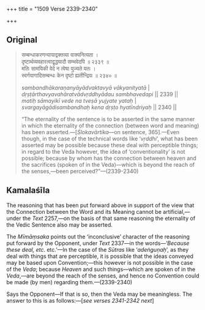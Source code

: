 +++
title = "1509 Verse 2339-2340"

+++
## Original 
>
> सम्बन्धाकरणन्यायाद्वक्तव्या वाक्यनित्यता ।  
> दृष्टार्थव्यवहारत्वाद्वृद्ध्यादौ सम्भवेदपि ॥ २३३९ ॥  
> मतिः सामयिकी वेदे न त्वेषा युज्यते यतः ।  
> स्वर्गयागादिसम्बन्धः केन दृष्टो ह्यतीन्द्रियः ॥ २३४० ॥ 
>
> *sambandhākaraṇanyāyādvaktavyā vākyanityatā* \|  
> *dṛṣṭārthavyavahāratvādvṛddhyādau sambhavedapi* \|\| 2339 \|\|  
> *matiḥ sāmayikī vede na tveṣā yujyate yataḥ* \|  
> *svargayāgādisambandhaḥ kena dṛṣṭo hyatīndriyaḥ* \|\| 2340 \|\| 
>
> “The eternality of the sentence is to be asserted in the same manner in which the eternality of the connection (between word and meaning) has been asserted.—[*Ślokavārtika*—on sentence, 365].—Even though, in the case of the technical words like ‘*vṛddhi*’, what has been asserted may be possible because these deal with perceptible things; in regard to the Veda however, the idea of ‘conventionality’ is not possible; because by whom has the connection between heaven and the sacrifices (spoken of in the Veda)—which is beyond the reach of the senses,—been perceived?”—(2339-2340)



## Kamalaśīla

The reasoning that has been put forward above in support of the view that the Connection between the Word and its Meaning cannot be artificial,—under the *Text* 2257,—on the basis of that same reasoning the eternality of the Vedic Sentence also may be asserted.

The *Mīmāṃsaka* points out the ‘inconclusive’ character of the reasoning put forward by the Opponent, under *Text* 2337—in the words—‘*Because these deal, etc*. etc.’—In the case of the *Sūtras* like ‘*adeṅguṇaḥ*’, as they deal with things that are perceptible, it is possible that the ideas conveyed may be based upon Convention;—this however is not possible in the case of the *Veda*; because *Heaven* and such things—which are spoken of in the *Veda*,—are beyond the reach of the senses, and hence no Convention could be made (by men) regarding them.—(2339-2340)

Says the Opponent—If that is so, then the Veda may be meaningless. The answer to this is as follows:—[*see verses 2341-2342 next*]


